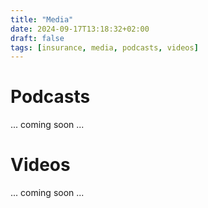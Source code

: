```yaml
---
title: "Media"
date: 2024-09-17T13:18:32+02:00
draft: false 
tags: [insurance, media, podcasts, videos] 
---
```


# Podcasts 
... coming soon ...

# Videos 
... coming soon ...
<!-- 
- https://www.youtube.com/@insurtechinsights 
- https://www.youtube.com/@11FS

-->

